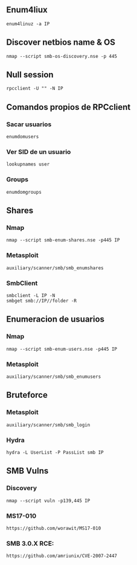 ## Enum4liux
```
enum4linuz -a IP
```

## Discover netbios name & OS 
```
nmap --script smb-os-discovery.nse -p 445 
```
## Null session
```
rpcclient -U "" -N IP
```

## Comandos propios de RPCclient
### Sacar usuarios
```
enumdomusers
```
### Ver SID de un usuario
```
lookupnames user
```
### Groups
```
enumdomgroups
```		
## Shares
### Nmap
```
nmap --script smb-enum-shares.nse -p445 IP
```
### Metasploit
```
auxiliary/scanner/smb/smb_enumshares
```
### SmbClient
```
smbclient -L IP -N
smbget smb://IP//folder -R
```

## Enumeracion de usuarios
### Nmap
```
nmap --script smb-enum-users.nse -p445 IP
```
### Metasploit
```
auxiliary/scanner/smb/smb_enumusers
```		
## Bruteforce
### Metasploit
```
auxiliary/scanner/smb/smb_login
```
### Hydra
```
hydra -L UserList -P PassList smb IP
```
## SMB Vulns
### Discovery
```
nmap --script vuln -p139,445 IP
```
### MS17-010
```
https://github.com/worawit/MS17-010
```
### SMB 3.0.X RCE:				
```
https://github.com/amriunix/CVE-2007-2447
```
